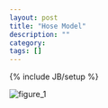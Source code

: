```yaml
---
layout: post
title: "Hose Model"
description: ""
category: 
tags: []
---
```

{% include JB/setup %}


![figure_1](http://f.hiphotos.bdimg.com/album/s%3D1600%3Bq%3D90/sign=023a94e50846f21fcd345a55c6145011/d000baa1cd11728b92e0563ccafcc3cec2fd2cdb.jpg)